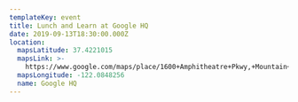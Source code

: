 ```yaml
---
templateKey: event
title: Lunch and Learn at Google HQ
date: 2019-09-13T18:30:00.000Z
location:
  mapsLatitude: 37.4221015
  mapsLink: >-
    https://www.google.com/maps/place/1600+Amphitheatre+Pkwy,+Mountain+View,+CA+94043/@37.4221015,-122.0848256,17z/data=!3m1!4b1!4m5!3m4!1s0x808fb95dd1ae8bb5:0x162110ce35eeec2!8m2!3d37.4221015!4d-122.0848256?hl=en
  mapsLongitude: -122.0848256
  name: Google HQ
---
```


